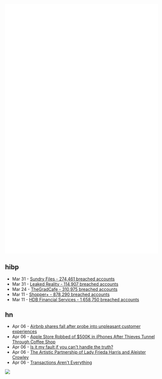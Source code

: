 ![Metrics](https://raw.githubusercontent.com/phixion/phixion/master/metrics.svg)

## hibp

<!--
for https://github.com/phixion/phixion/blob/main/.github/workflows/feeds.yml
-->
<!--START_SECTION:haveibeenpwnd-->
- Mar 31 - [Sundry Files - 274,461 breached accounts](https://haveibeenpwned.com/PwnedWebsites#SundryFiles)
- Mar 31 - [Leaked Reality - 114,907 breached accounts](https://haveibeenpwned.com/PwnedWebsites#LeakedReality)
- Mar 24 - [TheGradCafe - 310,975 breached accounts](https://haveibeenpwned.com/PwnedWebsites#TheGradCafe)
- Mar 11 - [Shopper+ - 878,290 breached accounts](https://haveibeenpwned.com/PwnedWebsites#ShopperPlus)
- Mar 11 - [HDB Financial Services - 1,658,750 breached accounts](https://haveibeenpwned.com/PwnedWebsites#HDBFinancialServices)
<!--END_SECTION:haveibeenpwnd-->

## hn

<!--
for https://github.com/phixion/phixion/blob/main/.github/workflows/feeds.yml
-->
<!--START_SECTION:hn-->
- Apr 06 - [Airbnb shares fall after probe into unpleasant customer experiences](https://www.reuters.com/business/airbnb-shares-fall-after-probe-into-unpleasant-customer-experiences-2023-04-06/)
- Apr 06 - [Apple Store Robbed of $500K in iPhones After Thieves Tunnel Through Coffee Shop](https://www.macrumors.com/2023/04/06/washington-apple-store-theft/)
- Apr 06 - [Is it my fault if you can&#x27;t handle the truth?](http://agileotter.blogspot.com/2019/09/is-it-my-fault-you-cant-handle-truth.html)
- Apr 06 - [The Artistic Partnership of Lady Frieda Harris and Aleister Crowley](https://www.laphamsquarterly.org/roundtable/analysis-does-cramp-painter)
- Apr 06 - [Transactions Aren&#x27;t Everything](https://www.michaelnygard.com/blog/2023/04/transactions-arent-everything/)
<!--END_SECTION:hn-->

<!--
for https://yhype.me
-->
![](https://hit.yhype.me/github/profile?user_id=13013670)
